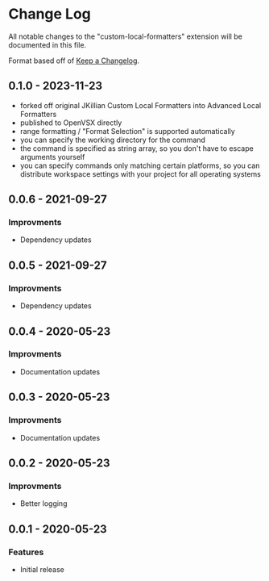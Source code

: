# Change Log

All notable changes to the "custom-local-formatters" extension will be documented in this file.

Format based off of [Keep a Changelog](http://keepachangelog.com/).

## 0.1.0 - 2023-11-23

- forked off original JKillian Custom Local Formatters into Advanced Local Formatters
- published to OpenVSX directly
- range formatting / "Format Selection" is supported automatically
- you can specify the working directory for the command
- the command is specified as string array, so you don't have to escape arguments yourself
- you can specify commands only matching certain platforms, so you can distribute workspace settings with your project for all operating systems

## 0.0.6 - 2021-09-27

### Improvments
- Dependency updates

## 0.0.5 - 2021-09-27

### Improvments
- Dependency updates

## 0.0.4 - 2020-05-23

### Improvments
- Documentation updates

## 0.0.3 - 2020-05-23

### Improvments
- Documentation updates

## 0.0.2 - 2020-05-23

### Improvments
- Better logging

## 0.0.1 - 2020-05-23

### Features
- Initial release